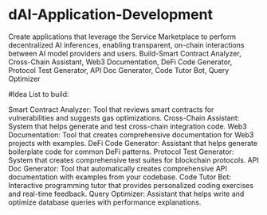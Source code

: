 # dAI-Application-Development
Create applications that leverage the Service Marketplace to perform decentralized AI inferences, enabling transparent, on-chain interactions between AI model providers and users. Build-Smart Contract Analyzer, Cross-Chain Assistant, Web3 Documentation, DeFi Code Generator, Protocol Test Generator, API Doc Generator, Code Tutor Bot, Query Optimizer

#Idea List to build:

Smart Contract Analyzer: Tool that reviews smart contracts for vulnerabilities and suggests gas optimizations.
Cross-Chain Assistant: System that helps generate and test cross-chain integration code.
Web3 Documentation: Tool that creates comprehensive documentation for Web3 projects with examples.
DeFi Code Generator: Assistant that helps generate boilerplate code for common DeFi patterns.
Protocol Test Generator: System that creates comprehensive test suites for blockchain protocols.
API Doc Generator: Tool that automatically creates comprehensive API documentation with examples from your codebase.
Code Tutor Bot: Interactive programming tutor that provides personalized coding exercises and real-time feedback.
Query Optimizer: Assistant that helps write and optimize database queries with performance explanations.
